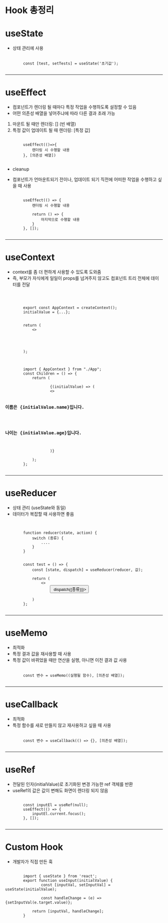 # Hook 총정리
# useState
- 상태 관리에 사용
<pre>
    <code>
        const [test, setTests] = useState('초기값');
    </code>
</pre>

* * *
# useEffect
- 컴포넌트가 렌더링 될 때마다 특정 작업을 수행하도록 설정할 수 있음
- 어떤 의존성 배열을 넣어주냐에 따라 다른 결과 초래 가능
1. 마운트 될 때만 렌더링: [] (빈 배열)
2. 특정 값이 업데이트 될 때 렌더링: [특정 값]
<pre>
    <code>
        useEffect(()=>{
            렌더링 시 수행할 내용
        }, [의존성 배열])
    </code>
</pre>

+ cleanup
- 컴포넌트가 언마운트되기 전이나, 업데이트 되기 직전에 어떠한 작업을 수행하고 싶을 때 사용
<pre>
    <code>
        useEffect(() => {
            렌더링 시 수행할 내용

            return () => {
                마지막으로 수행할 내용
            }
        }, []);
    </code>
</pre>

* * *
# useContext
- context를 좀 더 편하게 사용할 수 있도록 도와줌
- 즉, 부모가 자식에게 일일이 props를 넘겨주지 않고도 컴포넌트 트리 전체에 데이터를 전달
<pre>
    <code>
        <!-- 부모 컴포넌트 -->
        <!-- 1. 부모 컴포넌트에 작성: createContext 생성 -->
        export const AppContext = createContext();
        initialValue = {...};

        <!-- 2. Provider로 하위 컴포넌트 감싸기 -->
        return (
            <>
            <AppContext.Provider value={initialValue}>
                <Children />
            </AppContext.Provider>
            </>
        );

        <!-- 자식 컴포넌트 -->
        <!-- 3. 호출 및 부모 데이터 사용 -->
        import { AppContext } from "./App";
        const Children = () => {
            return (
                <AppContext.Consumer>
                    {(initialValue) => (
                    <>
                        <h3>이름은 {initialValue.name}입니다.</h3>
                        <h3>나이는 {initialValue.age}입니다.</h3>
                    </>
                    )}
                </AppContext.Consumer>
            );
        };
    </code>
</pre>

* * *
# useReducer
- 상태 관리 (useState와 동일)
- 데이터가 복잡할 때 사용하면 좋음
<pre>
    <code>
        <!-- 1. 리듀서 작성: 특정 조건별로 내용 작성 -->
        function reducer(state, action) {
            switch (종류) {
                ....
            }
        }

        <!-- 2. 호출 및 사용 -->
        const test = () => {
            const [state, dispatch] = useReducer(reducer, 값);

            return (
                <>
                    <button onClick={() => dispatch({종류})}></button>
                </>
            )
        };
    </code>
</pre>

* * *
# useMemo
- 최적화
- 특정 결과 값을 재사용할 때 사용
- 특정 값이 바뀌었을 때만 연산을 실행, 아니면 이전 결과 값 사용
<pre>
    <code>
        const 변수 = useMemo((실행될 함수), [의존성 배열]);
    </code>
</pre>

* * *
# useCallback
- 최적화
- 특정 함수를 새로 만들지 않고 재사용하고 싶을 때 사용
<pre>
    <code>
        const 변수 = useCallback(() => {}, [의존성 배열]);
    </code>
</pre>

* * *
# useRef
- 전달된 인자(initialValue)로 초기화된 변경 가능한 ref 객체를 반환
- useRef의 값은 값이 변해도 화면이 렌더링 되지 않음
<pre>
    <code>
        const inputEl = useRef(null);
        useEffect(() => {
            inputEl.current.focus();
        }, []);
    </code>
</pre>

* * *
# Custom Hook
- 개발자가 직접 만든 훅

<pre>
    <code>
        import { useState } from 'react';
        export function useInput(initialValue) {
                const [inputVal, setInputVal] = useState(initialValue);

                const handleChange = (e) => {setInputVal(e.target.value)};

            return [inputVal, handleChange];
        }
    </code>
</pre>